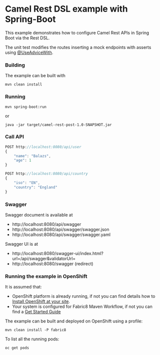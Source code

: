 # Camel Rest DSL example with Spring-Boot

This example demonstrates how to configure Camel Rest APIs in Spring Boot via the Rest DSL.

The unit test modifies the routes inserting a mock endpoints with asserts using [@UseAdviceWith](http://camel.apache.org/advicewith.html).

### Building

The example can be built with

    mvn clean install

### Running

	mvn spring-boot:run

or

    java -jar target/camel-rest-post-1.0-SNAPSHOT.jar

### Call API
```javascript
POST http://localhost:8080/api/user
{
	"name": "Balazs",
	"age": 1
}

POST http://localhost:8080/api/country
{
	"iso": "EN",
	"country": "England"
}
```

### Swagger

Swagger document is available at
- http://localhost:8080/api/swagger
- http://localhost:8080/api/swagger/swagger.json
- http://localhost:8080/api/swagger/swagger.yaml

Swagger UI is at
- http://localhost:8080/swagger-ui/index.html?url=/api/swagger&validatorUrl=
- http://localhost:8080/swagger (redirect)

### Running the example in OpenShift

It is assumed that:
- OpenShift platform is already running, if not you can find details how to [Install OpenShift at your site](https://docs.openshift.com/container-platform/3.3/install_config/index.html).
- Your system is configured for Fabric8 Maven Workflow, if not you can find a [Get Started Guide](https://access.redhat.com/documentation/en/red-hat-jboss-middleware-for-openshift/3/single/red-hat-jboss-fuse-integration-services-20-for-openshift/)

The example can be built and deployed on OpenShift using a profile:

    mvn clean install -P fabric8

To list all the running pods:

    oc get pods
